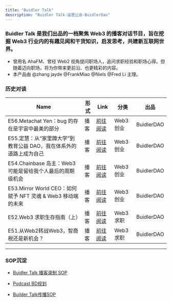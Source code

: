 ```yaml
---
title: "Buidler Talk"
description: "Buidler Talk-运营公会-BuidlerDao"
---
```


### Buidler Talk 是我们出品的一档聚焦 Web3 的播客对话节目，旨在挖掘 Web3 行业内的有趣见闻和干货知识，启发思考，共建新互联网世界。

- 曾用名 AhaFM、曾经 Web2 视角提问职场人，追问求职经验和职场心得。但随着迈向职场，将为你带来更前沿、也更精彩的内容。
- 本产品由 @zhang jayde  @FrankMiao @Niels @Fred Li 主理。

### 历史对谈

| Name                                           | 形式 | Link                                                                                                                   | 分类     | 出品         |
| ---------------------------------------------- | -- | ---------------------------------------------------------------------------------------------------------------------- | ------ | ---------- |
| E56.Metachat Yen：bug 的存在是宇宙中最美的部分              | 播客 | [前往阅读](https://www.xiaoyuzhoufm.com/episode/6362a2702e925d51c11947a7?s=eyJ1IjogIjVmYzVmYzg3ZTBmNWU3MjNiYjhhOTBiNSJ9)           | Web3创业 | BuidlerDAO |
| E55.定慧：从“家里蹲大学”到教育公益 DAO，我在体系外的道路上成为自己         | 播客 | [前往阅读](https://www.xiaoyuzhoufm.com/episode/633f00699186d4e4c46a0ba6?s=eyJ1IjogIjYyMzFlZDY3ZWRjZTY3MTA0YTVmZjBiNCJ9)           | Web3创业 | BuidlerDAO |
| E54.Chainbase 岛主：Web3 可能是留给我个人最后的周期级机会         | 播客 | [前往阅读](https://www.xiaoyuzhoufm.com/episode/6321f130ed281066f067dc35?s=eyJ1IjogIjVmYzVmYzg3ZTBmNWU3MjNiYjhhOTBiNSJ9)           | Web3创业 | BuidlerDAO |
| E53.Mirror World CEO：如何赋予 NFT 灵魂 & Web3 移动端的未来 | 播客 | [前往阅读](https://www.xiaoyuzhoufm.com/episode/62fa8821226f5c1fa0d588a8)                                                          | Web3创业 | BuidlerDAO |
| E52.Web3 求职生存指南（上）                             | 播客 | [前往阅读](https://www.xiaoyuzhoufm.com/episode/6362a2702e925d51c11947a7?s=eyJ1IjogIjVmYzVmYzg3ZTBmNWU3MjNiYjhhOTBiNSJ9)           | Web3求职 | BuidlerDAO |
| E51.从Web2转战Web3，智商税还是新机会？                      | 播客 | [前往阅读](https://www.xiaoyuzhoufm.com/episode/6296f1b7c89f5d2c3529d887?s=eyJ1IjoiNWZjNWZjODdlMGY1ZTcyM2JiOGE5MGI1IiwiZCI6MX0%3D) | Web3求职 | BuidlerDAO |

---

### SOP沉淀

- [Buidler Talk 播客录制 SOP](https://www.notion.so/Buidler-Talk-SOP-3f10ca4030d84554a9d6b2118be78cdc)

- [Podcast BD规划](https://www.notion.so/Podcast-BD-642d20a8bae647429188a37322bc2611)

- [Builder Talk传播SOP](https://www.notion.so/Builder-Talk-SOP-5b39132bcb7b42d59338f365ec650dce)